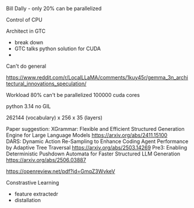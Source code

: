 
Bill Dally - only 20% can be parallelized

Control of CPU

Architect in GTC
- break down
- GTC talks python solution for CUDA
- 

Can't do general 

https://www.reddit.com/r/LocalLLaMA/comments/1kuy45r/gemma_3n_architectural_innovations_speculation/


Workload 80% can't be parallelized
100000 cuda cores

python 3.14 no GIL

262144 (vocabulary) x 256 x 35 (layers)

Paper suggestion:  XGrammar: Flexible and Efficient Structured Generation Engine for Large Language Models  https://arxiv.org/abs/2411.15100   
DARS: Dynamic Action Re-Sampling to Enhance Coding Agent Performance by Adaptive Tree Traversal https://arxiv.org/abs/2503.14269 
Pre3: Enabling Deterministic Pushdown Automata for Faster Structured LLM Generation https://arxiv.org/abs/2506.03887


https://openreview.net/pdf?id=GmqZ3WvkeV

Constrastive Learning
- feature extractedr
- distallation